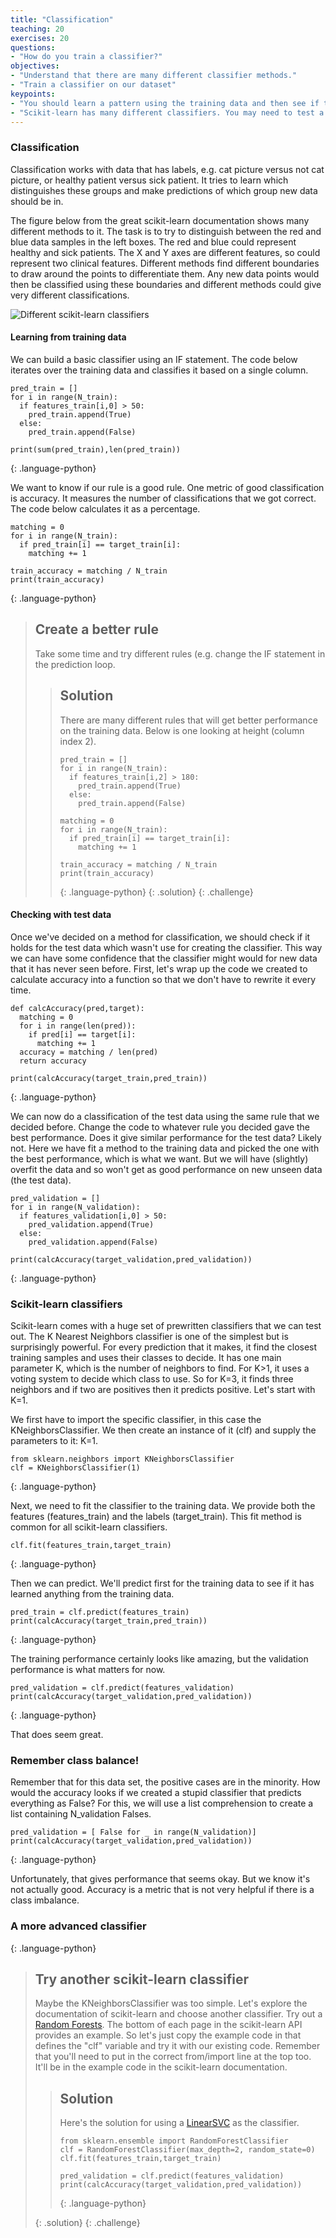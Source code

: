 ```yaml
---
title: "Classification"
teaching: 20
exercises: 20
questions:
- "How do you train a classifier?"
objectives:
- "Understand that there are many different classifier methods."
- "Train a classifier on our dataset"
keypoints:
- "You should learn a pattern using the training data and then see if the pattern holds with the testing data"
- "Scikit-learn has many different classifiers. You may need to test a few to see which is best for your dataset"
---
```


### Classification

Classification works with data that has labels, e.g. cat picture versus not cat picture, or healthy patient versus sick patient. It tries to learn which distinguishes these groups and make predictions of which group new data should be in.

The figure below from the great scikit-learn documentation shows many different methods to it. The task is to try to distinguish between the red and blue data samples in the left boxes. The red and blue could represent healthy and sick patients. The X and Y axes are different features, so could represent two clinical features. Different methods find different boundaries to draw around the points to differentiate them. Any new data points would then be classified using these boundaries and different methods could give very different classifications.

![Different scikit-learn classifiers](https://scikit-learn.org/0.15/_images/plot_classifier_comparison_0011.png)

#### Learning from training data

We can build a basic classifier using an IF statement. The code below iterates over the training data and classifies it based on a single column.

~~~
pred_train = []
for i in range(N_train):
  if features_train[i,0] > 50:
    pred_train.append(True)
  else:
    pred_train.append(False)
    
print(sum(pred_train),len(pred_train))
~~~
{: .language-python}

We want to know if our rule is a good rule. One metric of good classification is accuracy. It measures the number of classifications that we got correct. The code below calculates it as a percentage.

~~~
matching = 0
for i in range(N_train):
  if pred_train[i] == target_train[i]:
    matching += 1

train_accuracy = matching / N_train
print(train_accuracy)
~~~
{: .language-python}

> ## Create a better rule
> 
> Take some time and try different rules (e.g. change the IF statement in the prediction loop.
> 
> > ## Solution
> >
> > There are many different rules that will get better performance on the training data. Below is one looking at height (column index 2).
> >
> > ~~~
> > pred_train = []
> > for i in range(N_train):
> >   if features_train[i,2] > 180:
> >     pred_train.append(True)
> >   else:
> >     pred_train.append(False)
> >    
> > matching = 0
> > for i in range(N_train):
> >   if pred_train[i] == target_train[i]:
> >     matching += 1
> >
> > train_accuracy = matching / N_train
> > print(train_accuracy)
> > ~~~
> > {: .language-python}
>{: .solution}
{: .challenge}


#### Checking with test data

Once we've decided on a method for classification, we should check if it holds for the test data which wasn't use for creating the classifier. This way we can have some confidence that the classifier might would for new data that it has never seen before. First, let's wrap up the code we created to calculate accuracy into a function so that we don't have to rewrite it every time.

~~~
def calcAccuracy(pred,target):
  matching = 0
  for i in range(len(pred)):
    if pred[i] == target[i]:
      matching += 1
  accuracy = matching / len(pred)
  return accuracy

print(calcAccuracy(target_train,pred_train))
~~~
{: .language-python}

We can now do a classification of the test data using the same rule that we decided before. Change the code to whatever rule you decided gave the best performance. Does it give similar performance for the test data? Likely not. Here we have fit a method to the training data and picked the one with the best performance, which is what we want. But we will have (slightly) overfit the data and so won't get as good performance on new unseen data (the test data).

~~~
pred_validation = []
for i in range(N_validation):
  if features_validation[i,0] > 50:
    pred_validation.append(True)
  else:
    pred_validation.append(False)
    
print(calcAccuracy(target_validation,pred_validation))
~~~
{: .language-python}

### Scikit-learn classifiers

Scikit-learn comes with a huge set of prewritten classifiers that we can test out. The K Nearest Neighbors classifier is one of the simplest but is surprisingly powerful. For every prediction that it makes, it find the closest training samples and uses their classes to decide. It has one main parameter K, which is the number of neighbors to find. For K>1, it uses a voting system to decide which class to use. So for K=3, it finds three neighbors and if two are positives then it predicts positive. Let's start with K=1.

We first have to import the specific classifier, in this case the KNeighborsClassifier. We then create an instance of it (clf) and supply the parameters to it: K=1.

~~~
from sklearn.neighbors import KNeighborsClassifier
clf = KNeighborsClassifier(1)
~~~
{: .language-python}

Next, we need to fit the classifier to the training data. We provide both the features (features_train) and the labels (target_train). This fit method is common for all scikit-learn classifiers.

~~~
clf.fit(features_train,target_train)
~~~
{: .language-python}

Then we can predict. We'll predict first for the training data to see if it has learned anything from the training data.

~~~
pred_train = clf.predict(features_train)
print(calcAccuracy(target_train,pred_train))
~~~
{: .language-python}

The training performance certainly looks like amazing, but the validation performance is what matters for now.

~~~
pred_validation = clf.predict(features_validation)
print(calcAccuracy(target_validation,pred_validation))
~~~
{: .language-python}

That does seem great.


### Remember class balance!

Remember that for this data set, the positive cases are in the minority. How would the accuracy looks if we created a stupid classifier that predicts everything as False? For this, we will use a list comprehension to create a list containing N_validation Falses.

~~~
pred_validation = [ False for _ in range(N_validation)]
print(calcAccuracy(target_validation,pred_validation))
~~~
{: .language-python}

Unfortunately, that gives performance that seems okay. But we know it's not actually good. Accuracy is a metric that is not very helpful if there is a class imbalance.

### A more advanced classifier

{: .language-python}

> ## Try another scikit-learn classifier
> 
> Maybe the KNeighborsClassifier was too simple. Let's explore the documentation of scikit-learn and choose another classifier. Try out a [Random Forests](https://scikit-learn.org/stable/modules/generated/sklearn.ensemble.RandomForestClassifier.html). The bottom of each page in the scikit-learn API provides an example. So let's just copy the example code in that defines the "clf" variable and try it with our existing code. Remember that you'll need to put in the correct from/import line at the top too. It'll be in the example code in the scikit-learn documentation.
> 
> > ## Solution
> >
> > Here's the solution for using a [LinearSVC](https://scikit-learn.org/stable/modules/generated/sklearn.svm.LinearSVC.html) as the classifier.
> >
> > ~~~
> > from sklearn.ensemble import RandomForestClassifier
> > clf = RandomForestClassifier(max_depth=2, random_state=0)
> > clf.fit(features_train,target_train)
> > 
> > pred_validation = clf.predict(features_validation)
> > print(calcAccuracy(target_validation,pred_validation))
> > ~~~
> > {: .language-python}
> >
>{: .solution}
{: .challenge}
